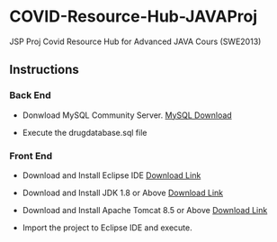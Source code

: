 # COVID-Resource-Hub-JAVAProj
JSP Proj Covid Resource Hub for Advanced JAVA Cours (SWE2013)

## Instructions

### Back End
* Donwload MySQL Community Server.
  [MySQL Download](https://dev.mysql.com/downloads/windows/installer/8.0.html)

* Execute the drugdatabase.sql file 

### Front End
* Download and Install Eclipse IDE [Download Link](https://www.eclipse.org/downloads/packages/release/2019-12/r/eclipse-ide-enterprise-java-developers)

* Download and Install JDK 1.8 or Above [Download Link](https://www.oracle.com/technetwork/java/javase/downloads/index.html)

* Download and Install Apache Tomcat 8.5 or Above [Download Link](https://tomcat.apache.org/download-80.cgi)

* Import the project to Eclipse IDE and execute.


